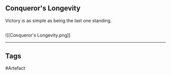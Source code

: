 ## Conqueror's Longevity
Victory is as simple as being the last one standing.
## 
![[Conqueror's Longevity.png]]

---
## Tags
#Artefact